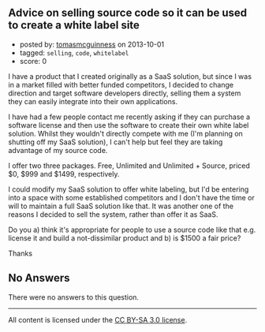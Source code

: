 ## Advice on selling source code so it can be used to create a white label site

- posted by: [tomasmcguinness](https://stackexchange.com/users/-1/17431-tomasmcguinness) on 2013-10-01
- tagged: `selling`, `code`, `whitelabel`
- score: 0

<p>I have a product that I created originally as a SaaS solution, but since I was in a market filled with better funded competitors, I decided to change direction and target software developers directly, selling them a system they can easily integrate into their own applications.</p>

<p>I have had a few people contact me recently asking if they can purchase a software license and then use the software to create their own white label solution. Whilst they wouldn't directly compete with me (I'm planning on shutting off my SaaS solution), I can't help but feel they are taking advantage of my source code.</p>

<p>I offer two three packages. Free, Unlimited and Unlimited + Source, priced $0, $999 and $1499, respectively.</p>

<p>I could modify my SaaS solution to offer white labeling, but I'd be entering into a space with some established competitors and I don't have the time or will to maintain a full SaaS solution like that. It was another one of the reasons I decided to sell the system, rather than offer it as SaaS.</p>

<p>Do you a) think it's appropriate for people to use a source code like that e.g. license it and build a not-dissimilar product and b) is $1500 a fair price?</p>

<p>Thanks</p>


## No Answers

There were no answers to this question.


---

All content is licensed under the [CC BY-SA 3.0 license](https://creativecommons.org/licenses/by-sa/3.0/).
